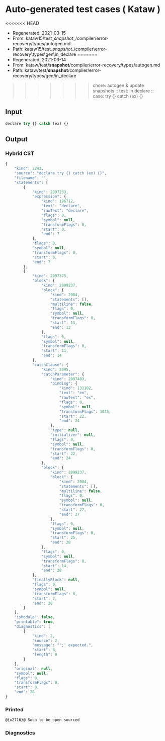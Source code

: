 # Auto-generated test cases ( Kataw )
<<<<<<< HEAD
- Regenerated: 2021-03-15
- From: kataw15/test\__snapshot__/compiler/error-recovery/types/autogen.md
- Path: kataw15/test\__snapshot__\compiler\error-recovery\types\gen\in_declare
=======
- Regenerated: 2021-03-14
- From: kataw/test/__snapshot__/compiler/error-recovery/types/autogen.md
- Path: kataw/test/__snapshot__/compiler/error-recovery/types/gen/in_declare
>>>>>>> chore: autogen & update snapshots
> :: test: in declare
> :: case: try {} catch (ex) {}
## Input

`````js
declare try {} catch (ex) {}
`````

## Output

### Hybrid CST

```javascript
{
    "kind": 2243,
    "source": "declare try {} catch (ex) {}",
    "filename": "",
    "statements": [
        {
            "kind": 2097233,
            "expression": {
                "kind": 196712,
                "text": "declare",
                "rawText": "declare",
                "flags": 0,
                "symbol": null,
                "transformFlags": 0,
                "start": 0,
                "end": 7
            },
            "flags": 0,
            "symbol": null,
            "transformFlags": 0,
            "start": 0,
            "end": 7
        },
        {
            "kind": 2097375,
            "block": {
                "kind": 2099237,
                "block": {
                    "kind": 2084,
                    "statements": [],
                    "multiline": false,
                    "flags": 0,
                    "symbol": null,
                    "transformFlags": 0,
                    "start": 13,
                    "end": 13
                },
                "flags": 0,
                "symbol": null,
                "transformFlags": 0,
                "start": 11,
                "end": 14
            },
            "catchClause": {
                "kind": 2095,
                "catchParameter": {
                    "kind": 2097403,
                    "binding": {
                        "kind": 131102,
                        "text": "ex",
                        "rawText": "ex",
                        "flags": 0,
                        "symbol": null,
                        "transformFlags": 1025,
                        "start": 22,
                        "end": 24
                    },
                    "type": null,
                    "initializer": null,
                    "flags": 0,
                    "symbol": null,
                    "transformFlags": 0,
                    "start": 22,
                    "end": 24
                },
                "block": {
                    "kind": 2099237,
                    "block": {
                        "kind": 2084,
                        "statements": [],
                        "multiline": false,
                        "flags": 0,
                        "symbol": null,
                        "transformFlags": 0,
                        "start": 27,
                        "end": 27
                    },
                    "flags": 0,
                    "symbol": null,
                    "transformFlags": 0,
                    "start": 25,
                    "end": 28
                },
                "flags": 0,
                "symbol": null,
                "transformFlags": 0,
                "start": 14,
                "end": 28
            },
            "finallyBlock": null,
            "flags": 0,
            "symbol": null,
            "transformFlags": 0,
            "start": 7,
            "end": 28
        }
    ],
    "isModule": false,
    "printable": true,
    "diagnostics": [
        {
            "kind": 2,
            "source": 2,
            "message": "';' expected.",
            "start": 8,
            "length": 0
        }
    ],
    "original": null,
    "symbol": null,
    "flags": 0,
    "transformFlags": 0,
    "start": 0,
    "end": 28
}
```

### Printed

```javascript
@{x2716}@ Soon to be open sourced
```

### Diagnostics

```javascript

```

